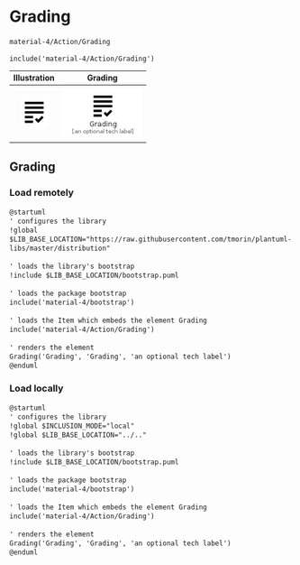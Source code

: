 # Grading


```text
material-4/Action/Grading
```

```text
include('material-4/Action/Grading')
```



| Illustration | Grading |
| :---: | :---: |
| ![illustration for Illustration](../../material-4/Action/Grading.png) | ![illustration for Grading](../../material-4/Action/Grading.Local.png) |




## Grading

### Load remotely
```plantuml
@startuml
' configures the library
!global $LIB_BASE_LOCATION="https://raw.githubusercontent.com/tmorin/plantuml-libs/master/distribution"

' loads the library's bootstrap
!include $LIB_BASE_LOCATION/bootstrap.puml

' loads the package bootstrap
include('material-4/bootstrap')

' loads the Item which embeds the element Grading
include('material-4/Action/Grading')

' renders the element
Grading('Grading', 'Grading', 'an optional tech label')
@enduml
```

### Load locally
```plantuml
@startuml
' configures the library
!global $INCLUSION_MODE="local"
!global $LIB_BASE_LOCATION="../.."

' loads the library's bootstrap
!include $LIB_BASE_LOCATION/bootstrap.puml

' loads the package bootstrap
include('material-4/bootstrap')

' loads the Item which embeds the element Grading
include('material-4/Action/Grading')

' renders the element
Grading('Grading', 'Grading', 'an optional tech label')
@enduml
```


